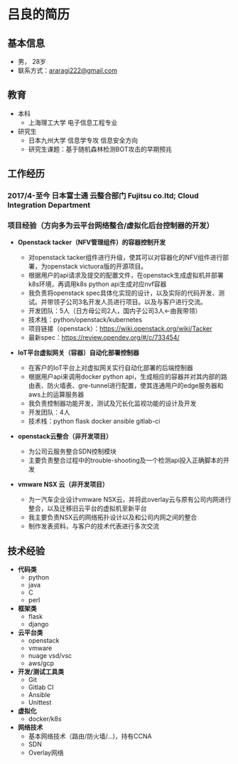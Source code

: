 # 吕良的简历

## 基本信息
 * 男， 28岁
 * 联系方式：araragi222@gmail.com
 
## 教育
 * 本科
   * 上海理工大学 电子信息工程专业
 * 研究生
   * 日本九州大学 信息学专攻 信息安全方向
   * 研究生课题：基于随机森林检测BOT攻击的早期预兆
   
## 工作经历

### 2017/4-至今 日本富士通 云整合部门 Fujitsu co.ltd; Cloud Integration Department

### 项目经验（方向多为云平台网络整合/虚拟化后台控制器的开发）
   * **Openstack tacker（NFV管理组件）的容器控制开发**
     * 对openstack tacker组件进行升级，使其可以对容器化的NFV组件进行部署，为openstack victuora版的开源项目。
     * 根据用户的api请求及提交的配置文件，在openstack生成虚拟机并部署k8s环境，再调用k8s python api生成对应nvf容器
     * 我负责将openstack spec具体化实现的设计，以及实际的代码开发、测试。并带领子公司3名开发人员进行项目。以及与客户进行交流。
     * 开发团队：5人（日方母公司2人，国内子公司3人<-由我带领）
     * 技术栈：python/openstack/kubernetes
     * 项目链接（openstack）：https://wiki.openstack.org/wiki/Tacker
     * 最新spec：https://review.opendev.org/#/c/733454/
     
   * **IoT平台虚拟网关（容器）自动化部署控制器**
     * 在客户的IoT平台上对虚拟网关实行自动化部署的后端控制器
     * 根据用户api来调用docker python api，生成相应的容器并对其内部的路由表、防火墙表、gre-tunnel进行配置，使其连通用户的edge服务器和aws上的运算服务器
     * 我负责控制器功能开发，测试及冗长化监视功能的设计及开发
     * 开发团队：4人
     * 技术栈：python flask docker ansible gitlab-ci 
     
   * **openstack云整合（非开发项目）**
     * 为公司云服务整合SDN控制模块
     * 主要负责整合过程中的trouble-shooting及一个检测api投入正确脚本的开发
  
   * **vmware NSX 云（非开发项目）**
     * 为一汽车企业设计vmware NSX云，并将此overlay云与原有公司内网进行整合，以及迁移旧云平台的虚拟机至新平台
     * 我主要负责NSX云的网络拓扑设计以及和公司内网之间的整合
     * 制作发表资料，与客户的技术代表进行多次交流
     
## 技术经验
  * **代码类**
    * python
    * java
    * C
    * perl
  * **框架类**
    * flask
    * django
  * **云平台类**
    * openstack
    * vmware
    * nuage vsd/vsc
    * aws/gcp
  * **开发/测试工具类**
    * Git
    * Gitlab CI
    * Ansible
    * Unittest
  * **虚拟化**
    * docker/k8s
  * **网络技术**
    * 基本网络技术（路由/防火墙/...)，持有CCNA
    * SDN
    * Overlay网络
    
